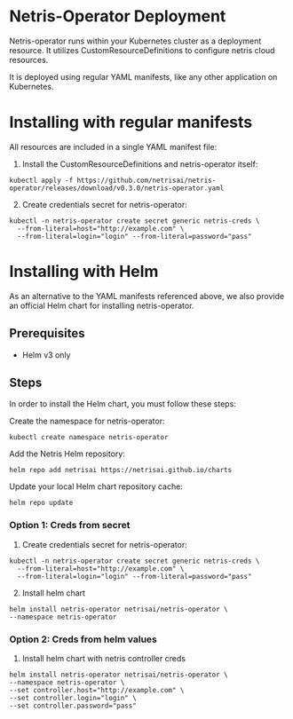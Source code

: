 # Netris-Operator Deployment

Netris-operator runs within your Kubernetes cluster as a deployment resource. It utilizes CustomResourceDefinitions to configure netris cloud resources.

It is deployed using regular YAML manifests, like any other application on Kubernetes.

# Installing with regular manifests 

All resources are included in a single YAML manifest file:

1) Install the CustomResourceDefinitions and netris-operator itself:

```
kubectl apply -f https://github.com/netrisai/netris-operator/releases/download/v0.3.0/netris-operator.yaml
```


2) Create credentials secret for netris-operator:

```
kubectl -n netris-operator create secret generic netris-creds \
  --from-literal=host="http://example.com" \
  --from-literal=login="login" --from-literal=password="pass"
```

# Installing with Helm

As an alternative to the YAML manifests referenced above, we also provide an official Helm chart for installing netris-operator.
## Prerequisites

- Helm v3 only

## Steps

In order to install the Helm chart, you must follow these steps:

Create the namespace for netris-operator:

```
kubectl create namespace netris-operator
```

Add the Netris Helm repository:

```
helm repo add netrisai https://netrisai.github.io/charts
```

Update your local Helm chart repository cache:

```
helm repo update
```

### Option 1: Creds from secret

1) Create credentials secret for netris-operator:

```
kubectl -n netris-operator create secret generic netris-creds \
  --from-literal=host="http://example.com" \
  --from-literal=login="login" --from-literal=password="pass"
```

2) Install helm chart

```
helm install netris-operator netrisai/netris-operator \
--namespace netris-operator
```

### Option 2: Creds from helm values

 1) Install helm chart with netris controller creds

```
helm install netris-operator netrisai/netris-operator \
--namespace netris-operator \
--set controller.host="http://example.com" \
--set controller.login="login" \
--set controller.password="pass"
```
